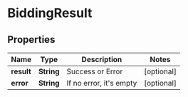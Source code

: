 

# BiddingResult


## Properties

| Name | Type | Description | Notes |
|------------ | ------------- | ------------- | -------------|
|**result** | **String** | Success or Error |  [optional] |
|**error** | **String** | If no error, it&#39;s empty |  [optional] |



